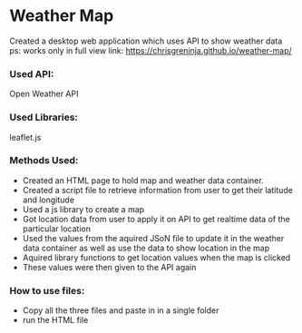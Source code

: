 # Weather Map 
Created a desktop web application which uses API to show weather data   
ps: works only in full view
link: https://chrisgreninja.github.io/weather-map/

### Used API:
Open Weather API

### Used Libraries: 
leaflet.js 

### Methods Used: 
 - Created an HTML page to hold map and weather data container.
 - Created a script file to retrieve information from user to get their latitude and longitude
 - Used a js library to create a map
 - Got location data from user to apply it on API to get realtime data of the particular location
 - Used the values from the aquired JSoN file to update it in the weather data container as well as use the data to show location in the map
 - Aquired library functions to get location values when the map is clicked
 - These values were then given to the API again

### How to use files:
- Copy all the three files and paste in in a single folder
- run the HTML file
